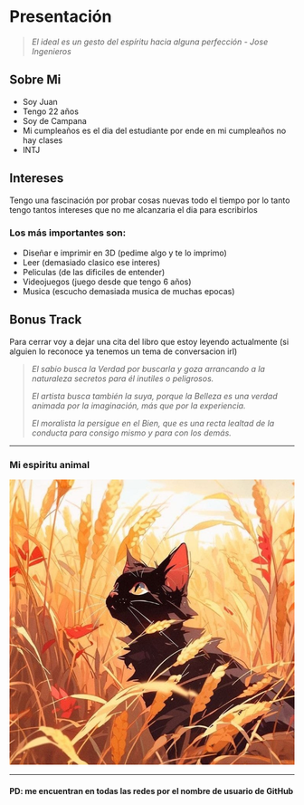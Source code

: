 # Presentación 

> *El ideal es un gesto del espíritu hacia alguna perfección - Jose Ingenieros*

## Sobre Mi

- Soy Juan
- Tengo 22 años 
- Soy de Campana
- Mi cumpleaños es el dia del estudiante por ende en mi cumpleaños no hay clases
- INTJ

## Intereses

Tengo una fascinación por probar cosas nuevas todo el tiempo por lo tanto tengo tantos intereses que no me alcanzaria el dia para escribirlos

### Los más importantes son:

- Diseñar e imprimir en 3D (pedime algo y te lo imprimo)
- Leer (demasiado clasico ese interes)
- Peliculas (de las dificiles de entender)
- Videojuegos (juego desde que tengo 6 años)
- Musica (escucho demasiada musica de muchas epocas)

## Bonus Track

Para cerrar voy a dejar una cita del libro que estoy leyendo actualmente
(si alguien lo reconoce ya tenemos un tema de conversacion irl)

> *El sabio busca la Verdad por buscarla y goza arrancando a la naturaleza secretos para él inutiles o peligrosos.*  
>  
> *El artista busca también la suya, porque la Belleza es una verdad animada por la imaginación, más que por la experiencia.*  
>  
> *El moralista la persigue en el Bien, que es una recta lealtad de la conducta para consigo mismo y para con los demás.*
---------------------------------------------

### Mi espiritu animal

![image](https://github.com/pdep-utn-frd/2024-presentacion-PuerTenebrae/blob/main/image1.jpeg)

--------------------------------------------
#### PD: me encuentran en todas las redes por el nombre de usuario de GitHub 

